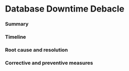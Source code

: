 # **Database Downtime Debacle**
### Summary



### Timeline




### Root cause and resolution



### Corrective and preventive measures





